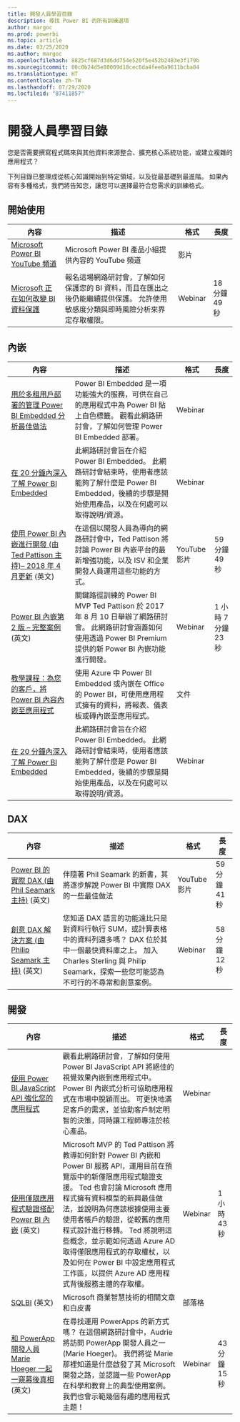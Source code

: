 ```yaml
---
title: 開發人員學習目錄
description: 尋找 Power BI 的所有訓練選項
author: margoc
ms.prod: powerbi
ms.topic: article
ms.date: 03/25/2020
ms.author: margoc
ms.openlocfilehash: 8825cf687d3d6dd754e520f5e452b2483e3f179b
ms.sourcegitcommit: 00c0b24d5e80009d18cec6da4fee8a9611bcba04
ms.translationtype: HT
ms.contentlocale: zh-TW
ms.lasthandoff: 07/29/2020
ms.locfileid: "87411857"
---
```

# <a name="developer-learning-catalog"></a>開發人員學習目錄

您是否需要撰寫程式碼來與其他資料來源整合、擴充核心系統功能，或建立複雜的應用程式？

下列目錄已整理成從核心知識開始到特定領域，以及從最基礎到最進階。 如果內容有多種格式，我們將告知您，讓您可以選擇最符合您需求的訓練格式。

## <a name="get-started"></a>開始使用<a name="get-started"></a>
| 內容 | 描述 | 格式  | 長度      |
|--------------------------------------------------------------------------------------------------------------------------------------------------|---------------------------------------------------------------------------------------------------------------------------------------------------------------------------------------------------|---------|-------------|
| [Microsoft Power BI YouTube 頻道](https://www.youtube.com/user/mspowerbi/videos)  | Microsoft Power BI 產品小組提供內容的 YouTube 頻道   | 影片  |             |
| [Microsoft 正在如何改變 BI 資料保護](https://info.microsoft.com/ww-landing-How-Microsoft-Is-Changing-BI-Data-Protection-OnDemand.html) | 報名這場網路研討會，了解如何保護您的 BI 資料，而且在匯出之後仍能繼續提供保護。 允許使用敏感度分類與即時風險分析來界定存取權限。 | Webinar | 18 分鐘 49 秒 |
## <a name="embedded"></a>內嵌<a name="embedded"></a>
| 內容 | 描述 | 格式  | 長度      |
|--------------------------------------------------------------------------------------------------------------------------------------------------|---------------------------------------------------------------------------------------------------------------------------------------------------------------------------------------------------|---------|-------------|
| [用於多租用戶部署的管理 Power BI Embedded 分析最佳做法](https://info.microsoft.com/ww-landing-PBI-webinar-Best-Practices-for-Managing-Power-BI-Embedded-video.html) | Power BI Embedded 是一項功能強大的服務，可供在自己的應用程式中為 Power BI 貼上白色標籤。 觀看此網路研討會，了解如何管理 Power BI Embedded 部署。   | Webinar       |                |
| [在 20 分鐘內深入了解 Power BI Embedded](https://info.microsoft.com/ww-ondemand-power-bi-embedded-in-20-min.html)  | 此網路研討會旨在介紹 Power BI Embedded。 此網路研討會結束時，使用者應該能夠了解什麼是 Power BI Embedded，後續的步驟是開始使用產品，以及在何處可以取得說明/資源。 | Webinar       |                |
| [使用 Power BI 內嵌進行開發 (由 Ted Pattison 主持)– 2018 年 4 月更新](https://www.youtube.com/watch?v=swnGlrRy588) (英文)  | 在這個以開發人員為導向的網路研討會中，Ted Pattison 將討論 Power BI 內嵌平台的最新增強功能，以及 ISV 和企業開發人員運用這些功能的方式。 | YouTube 影片 | 59 分鐘 49 秒  |
| [Power BI 內嵌第 2 版 – 完整案例](https://community.powerbi.com/t5/Webinars-and-Video-Gallery/Power-BI-Embedding-Version-2-The-Full-Story/td-p/229527) (英文)    | 關鍵路徑訓練的 Power BI MVP Ted Pattison 於 2017 年 8 月 10 日舉辦了網路研討會。 此網路研討會涵蓋如何使用透過 Power BI Premium 提供的新 Power BI 內嵌功能進行開發。  | Webinar       | 1 小時 7 分鐘 23 秒 |
| [教學課程：為您的客戶，將 Power BI 內容內嵌至應用程式](https://docs.microsoft.com/power-bi/developer/embed-sample-for-customers#step-1-setup-your-embedded-analytics-development-environment) | 使用 Azure 中 Power BI Embedded 或內嵌在 Office 的 Power BI，可使用應用程式擁有的資料，將報表、儀表板或磚內嵌至應用程式。  | 文件 |                |
| [在 20 分鐘內深入了解 Power BI Embedded](https://info.microsoft.com/ww-ondemand-power-bi-embedded-in-20-min.html)  | 此網路研討會旨在介紹 Power BI Embedded。 此網路研討會結束時，使用者應該能夠了解什麼是 Power BI Embedded，後續的步驟是開始使用產品，以及在何處可以取得說明/資源。 | Webinar       |                |
## <a name="dax"></a>DAX<a name="dax"></a>
| 內容 | 描述 | 格式  | 長度      |
|--------------------------------------------------------------------------------------------------------------------------------------------------|---------------------------------------------------------------------------------------------------------------------------------------------------------------------------------------------------|---------|-------------|
| [Power BI 的實際 DAX (由 Phil Seamark 主持)](https://www.youtube.com/watch?v=1fGfqzS37qs) (英文)                                                                                    | 伴隨著 Phil Seamark 的新書，其將逐步解說 Power BI 中實際 DAX 的一些最佳做法                                                                                                                                                                                                                 | YouTube 影片 | 59 分鐘 41 秒 |
| [創意 DAX 解決方案 (由 Philip Seamark 主持)](https://community.powerbi.com/t5/Webinars-and-Video-Gallery/10-2-18-Webinar-Creative-DAX-solutions-by-Philip-Seamark/td-p/516250) (英文) | 您知道 DAX 語言的功能遠比只是對資料行執行 SUM，或計算表格中的資料列還多嗎？ DAX 位於其中一個最快資料庫之上。  加入 Charles Sterling 與 Philip Seamark，探索一些您可能認為不可行的不尋常和創意案例。 | Webinar       | 58 分鐘 12 秒 |
## <a name="development"></a>開發<a name="development"></a>
| 內容 | 描述 | 格式  | 長度      |
|--------------------------------------------------------------------------------------------------------------------------------------------------|---------------------------------------------------------------------------------------------------------------------------------------------------------------------------------------------------|---------|-------------|
| [使用 Power BI JavaScript API 強化您的應用程式](https://info.microsoft.com/ww-landing-PBI-JavaScript-API-video.html)   | 觀看此網路研討會，了解如何使用 Power BI JavaScript API 將絕佳的視覺效果內嵌到應用程式中。 Power BI 內嵌式分析可協助應用程式在市場中脫穎而出。 可更快地滿足客戶的需求，並協助客戶制定明智的決策，同時讓工程師專注於核心產品。  | Webinar |             |
| [使用僅限應用程式驗證搭配 Power BI 內嵌](https://community.powerbi.com/t5/Webinars-and-Video-Gallery/Webinar-Using-App-only-Authentication-with-Power-BI-Embedding/td-p/642230) (英文)   | Microsoft MVP 的 Ted Pattison 將教導如何針對 Power BI 內嵌和 Power BI 服務 API，運用目前在預覽版中的新僅限應用程式驗證支援。 Ted 也會討論 Microsoft 應用程式擁有資料模型的新興最佳做法，並說明為何應該根據使用主要使用者帳戶的驗證，從較舊的應用程式設計進行移轉。 Ted 將說明這些概念，並示範如何透過 Azure AD 取得僅限應用程式的存取權杖，以及如何在 Power BI 中設定應用程式工作區，以提供 Azure AD 應用程式背後服務主體的存取權。 | Webinar | 1 小時 43 秒   |
| [SQLBI](https://www.sqlbi.com/articles/) (英文)  | Microsoft 商業智慧技術的相關文章和白皮書   | 部落格    |             |
| [和 PowerApp 開發人員 Marie Hoeger 一起一窺幕後真相](https://community.powerbi.com/t5/Webinars-and-Video-Gallery/6-1-2017-Look-behind-the-curtain-with-one-of-the-PowerApp/td-p/161484) (英文) | 在尋找運用 PowerApps 的新方式嗎？ 在這個網路研討會中，Audrie 將訪問 PowerApp 開發人員之一 (Marie Hoeger)。 我們將從 Marie 那裡知道是什麼啟發了其 Microsoft 開發之路，並認識一些 PowerApp 在科學和教育上的典型使用案例。 我們也會示範幾個有趣的應用程式主題！  | Webinar | 43 分鐘 15 秒 |
